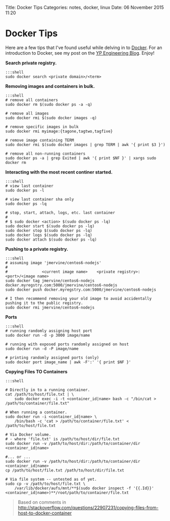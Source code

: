 Title: Docker Tips
Categories: notes, docker, linux
Date: 06 November 2015 11:20

# Docker Tips

Here are a few tips that I've found useful while delving in to [Docker](https://www.docker.com/). For an introduction to Docker, see my post on the [YP Engineering Blog](http://engineering.yp.com/post/intro-to-docker). Enjoy!

**Search private registry.**

    :::shell
    sudo docker search <private domain>/<term>

**Removing images and containers in bulk.**

    :::shell
    # remove all containers
    sudo docker rm $(sudo docker ps -a -q)

    # remove all images
    sudo docker rmi $(sudo docker images -q)
    
    # remove specific images in bulk
    sudo docker rmi myimage:{tagone,tagtwo,tagfive}

    # remove image containing TERM
    sudo docker rmi $(sudo docker images | grep TERM | awk '{ print $3 }')
    
    # remove all non-running containers
    sudo docker ps -a | grep Exited | awk '{ print $NF }' | xargs sudo docker rm

**Interacting with the most recent continer started.**

    :::shell
    # view last container
    sudo docker ps -l 

    # view last container sha only
    sudo docker ps -lq

    # stop, start, attach, logs, etc. last container
    #
    # $ sudo docker <action> $(sudo docker ps -lq)
    sudo docker start $(sudo docker ps -lq)
    sudo docker stop $(sudo docker ps -lq)
    sudo docker logs $(sudo docker ps -lq)
    sudo docker attach $(sudo docker ps -lq)

**Pushing to a private registry.**

    :::shell
    # assuming image 'jmervine/centos6-nodejs'
    #
    #               <current image name>    <private registry>:<port>/<image name>
    sudo docker tag jmervine/centos6-nodejs docker.myregstry.com:5000/jmervine/centos6-nodejs
    sudo docker push docker.myregstry.com:5000/jmervine/centos6-nodejs

    # I then recommend removing your old image to avoid accidentally pushing it to the public registry.
    sudo docker rmi jmervine/centos6-nodejs

**Ports**

    :::shell
    # running randomly assigning host port
    sudo docker run -d -p 3000 image/name
    
    # running with exposed ports randomly assigned on host
    sudo docker run -d -P image/name
    
    # printing randomly assigned ports (only)
    sudo docker port image_name | awk -F':' '{ print $NF }'
    
**Copying Files TO Containers**

    :::shell
    
    # Directly in to a running container.
    cat /path/to/host/file.txt | \
        sudo docker exec -i -t <container_id|name> bash -c "/bin/cat > /path/to/container/file.txt"
    
    # When running a container.
    sudo docker run -i <container_id|name> \
        /bin/bash -c 'cat > /path/to/container/file.txt' < /path/to/host/file.txt
    
    # Via Docker volume.
    # - where 'file.txt' is /path/to/host/dir/file.txt
    sudo docker run -v /path/to/host/dir:/path/to/container/dir <container_id|name>
    
    #... or ...
    sudo docker run -v /path/to/host/dir:/path/to/container/dir <container_id|name>
    cp /path/to/host/file.txt /path/to/host/dir/file.txt
    
    # Via file system -- untested as of yet.
    sudo cp -v /path/to/host/file.txt \
        /var/lib/docker/aufs/mnt/**$(sudo docker inspect -f '{{.Id}}' <container_id|name>)**/root/path/to/container/file.txt

> Based on comments in http://stackoverflow.com/questions/22907231/copying-files-from-host-to-docker-container
